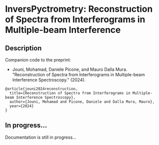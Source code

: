 # InversPyctrometry: Reconstruction of Spectra from Interferograms in Multiple-beam Interference

## Description

Companion code to the preprint:
* Jouni, Mohamad, Daniele Picone, and Mauro Dalla Mura. "Reconstruction of Spectra from Interferograms in Multiple-beam Interference Spectroscopy." (2024).
```
@article{jouni2024reconstruction,
  title={Reconstruction of Spectra from Interferograms in Multiple-beam Interference Spectroscopy},
  author={Jouni, Mohamad and Picone, Daniele and Dalla Mura, Mauro},
  year={2024}
}
```

## In progress...

Documentation is still in progress...
